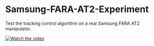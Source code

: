 # Samsung-FARA-AT2-Experiment
Test the tracking control algorithm on a real Samsung FARA AT2 manipulator.


[![Watch the video](https://img.youtube.com/vi/)](https://www.youtube.com/embed/VIDEO_ID)
